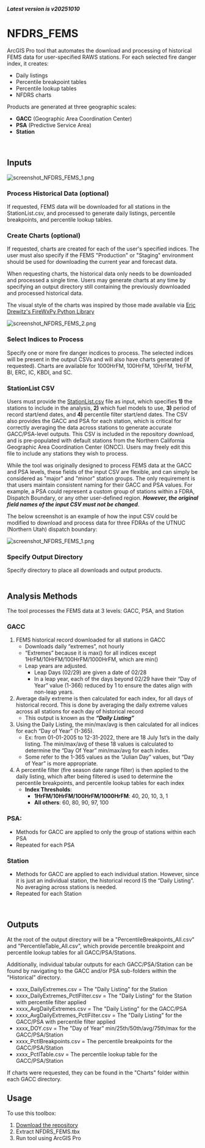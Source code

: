 ***Latest version is v20251010***

# NFDRS_FEMS

ArcGIS Pro tool that automates the download and processing of historical FEMS data for user-specified RAWS stations. For each selected fire danger index, it creates:

- Daily listings  
- Percentile breakpoint tables  
- Percentile lookup tables  
- NFDRS charts

Products are generated at three geographic scales:

- **GACC** (Geographic Area Coordination Center)  
- **PSA** (Predictive Service Area)  
- **Station**
<br>

## Inputs

![screenshot_NFDRS_FEMS_1.png](/docs/screenshot_NFDRS_FEMS_1.png)

### Process Historical Data (optional)
If requested, FEMS data will be downloaded for all stations in the StationList.csv, and processed to generate daily listings, percentile breakpoints, and percentile lookup tables.

### Create Charts (optional)
If requested, charts are created for each of the user's specified indices. The user must also specify if the FEMS "Production" or "Staging" environment should be used for downloading the current year and forecast data.

When requesting charts, the historical data only needs to be downloaded and processed a single time. Users may generate charts at any time by specifying an output directory still containing the previously downloaded and processed historical data.

The visual style of the charts was inspired by those made available via [Eric Drewitz's FireWxPy Python Library](https://pypi.org/project/firewxpy/)

![screenshot_NFDRS_FEMS_2.png](/docs/screenshot_NFDRS_FEMS_2.png)

### Select Indices to Process
Specify one or more fire danger incdices to process. The selected indices will be present in the output CSVs and will also have charts generated (if requested). Charts are available for 1000HrFM, 100HrFM, 10HrFM, 1HrFM, BI, ERC, IC, KBDI, and SC.

### StationList CSV
Users must provide the [StationList.csv](https://github.com/mpanunto/NFDRS_FEMS/blob/main/StationList.csv) file as input, which specifies **1)** the stations to include in the analysis, **2)** which fuel models to use, **3)** period of record start/end dates, and **4)** percentile filter start/end dates. The CSV also provides the GACC and PSA for each station, which is critical for correctly averaging the data across stations to generate accurate GACC/PSA-level outputs. This CSV is included in the repository download, and is pre-populated with default stations from the Northern California Geographic Area Coordination Center (ONCC). Users may freely edit this file to include any stations they wish to process.

While the tool was originally designed to process FEMS data at the GACC and PSA levels, these fields of the input CSV are flexible, and can simply be considered as "major" and "minor" station groups. The only requirement is that users maintain consistent naming for their GACC and PSA values. For example, a PSA could represent a custom group of stations within a FDRA, Dispatch Boundary, or any other user-defined region. ***However, the original field names of the input CSV must not be changed***.

The below screenshot is an example of how the input CSV could be modified to download and process data for three FDRAs of the UTNUC (Northern Utah) dispatch boundary:

![screenshot_NFDRS_FEMS_1.png](/docs/screenshot_NFDRS_FEMS_3.png)

### Specify Output Directory
Specify directory to place all downloads and output products.
<br>
<br>

## Analysis Methods

The tool processes the FEMS data at 3 levels: GACC, PSA, and Station

### GACC
1. FEMS historical record downloaded for all stations in GACC
   - Downloads daily “extremes”, not hourly
   - “Extremes” because it is max() for all indices except 1HrFM/10HrFM/100HrFM/1000HrFM, which are min()
   - Leap years are adjusted.
     - Leap Days (02/29) are given a date of 02/28
     - In a leap year, each of the days beyond 02/29 have their “Day of Year” value (1-366) reduced by 1 to ensure the dates align with non-leap years.
2. Average daily extreme is then calculated for each index, for all days of historical record. This is done by averaging the daily extreme values across all stations for each day of historical record
   - This output is known as the ***“Daily Listing”***
3. Using the Daily Listing, the min/max/avg is then calculated for all indices for each “Day of Year” (1-365).
   - Ex: from 01-01-2005 to 12-31-2022, there are 18 July 1st’s in the daily listing. The min/max/avg of these 18 values is calculated to determine the “Day Of Year” min/max/avg for each index.
   - Some refer to the 1-365 values as the “Julian Day” values, but “Day of Year” is more appropriate.
4. A percentile filter (fire season date range filter) is then applied to the daily listing, which after being filtered is used to determine the percentile breakpoints, and percentile lookup tables for each index
   - **Index Thresholds**:
      - **1HrFM/10HrFM/100HrFM/1000HrFM**: 40, 20, 10, 3, 1
      - **All others**: 60, 80, 90, 97, 100   

### PSA:
 - Methods for GACC are applied to only the group of stations within each PSA
 - Repeated for each PSA

### Station
 - Methods for GACC are applied to each individual station. However, since it is just an individual station, the historical record IS the “Daily Listing”. No averaging across stations is needed.
 - Repeated for each Station
<br>

## Outputs
At the root of the output directory will be a "PercentileBreakpoints_All.csv" and "PercentileTable_All.csv", which provide percentile breakpoint and percentile lookup tables for all GACC/PSA/Stations.

Additionally, individual tabular outputs for each GACC/PSA/Station can be found by navigating to the GACC and/or PSA sub-folders within the "Historical" directory.
- xxxx_DailyExtremes.csv = The "Daily Listing" for the Station
- xxxx_DailyExtremes_PctlFilter.csv = The "Daily Listing" for the Station with percentile filter applied
- xxxx_AvgDailyExtremes.csv = The "Daily Listing" for the GACC/PSA
- xxxx_AvgDailyExtremes_PctlFilter.csv = The "Daily Listing" for the GACC/PSA with percentile filter applied
- xxxx_DOY.csv = The "Day of Year" min/25th/50th/avg/75th/max for the GACC/PSA/Station
- xxxx_PctlBreakpoints.csv = The percentile breakpoints for the GACC/PSA/Station
- xxxx_PctlTable.csv = The percentile lookup table for the GACC/PSA/Station

If charts were requested, they can be found in the "Charts" folder within each GACC directory.
<br>

## Usage

To use this toolbox:

1. [Download the repository](https://github.com/mpanunto/NFDRS_FEMS/archive/refs/heads/main.zip)
2. Extract NFDRS_FEMS.tbx
3. Run tool using ArcGIS Pro
